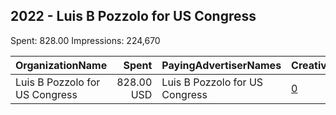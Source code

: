 ## 2022 - Luis B Pozzolo for US Congress 
Spent: 828.00
Impressions: 224,670

|OrganizationName|Spent|PayingAdvertiserNames|CreativeUrls|Impressions|Genders|AgeBrackets|CountryCodes|BillingAddresses|CandidateBallotInformation|
|:---|---:|:---|:---|---:|:---|:---|:---|:---|:---|
|Luis B Pozzolo for US Congress|828.00 USD|Luis B Pozzolo for US Congress|[0](https://www.snap.com/political-ads/asset/ba32ce6c38067436dca9ef2f8ecd4b53153c992fb0d7d24d20a8a57f0a554f50?mediaType=mp4)|224,670|||united states|US|Luis Pozzolo for US Congress|
